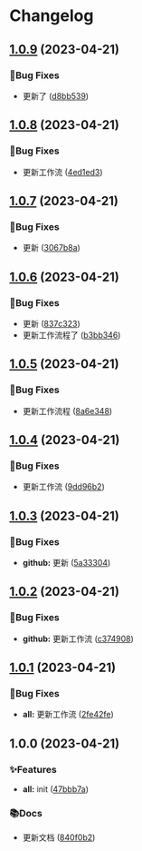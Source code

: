 # Changelog
<!-- #region recent-beta -->

## [1.0.9](https://github.com/topjf/test/compare/v1.0.8...v1.0.9) (2023-04-21)


### 🐛Bug Fixes

* 更新了 ([d8bb539](https://github.com/topjf/test/commit/d8bb539941b3f9ae40b3351eb7dc8464b7c0bab3))

## [1.0.8](https://github.com/topjf/test/compare/v1.0.7...v1.0.8) (2023-04-21)


### 🐛Bug Fixes

* 更新工作流 ([4ed1ed3](https://github.com/topjf/test/commit/4ed1ed3c43391717bf95be67c53aee0c07b2f61c))

## [1.0.7](https://github.com/topjf/test/compare/v1.0.6...v1.0.7) (2023-04-21)


### 🐛Bug Fixes

* 更新 ([3067b8a](https://github.com/topjf/test/commit/3067b8a50c9ed5b0b436a20420e0218a79553d13))

## [1.0.6](https://github.com/topjf/test/compare/v1.0.5...v1.0.6) (2023-04-21)


### 🐛Bug Fixes

* 更新 ([837c323](https://github.com/topjf/test/commit/837c323c23ec31a4c207245859d49c4fe372e15a))
* 更新工作流程了 ([b3bb346](https://github.com/topjf/test/commit/b3bb346d480547249d9f8e221714b80f7cb7946d))

## [1.0.5](https://github.com/topjf/test/compare/v1.0.4...v1.0.5) (2023-04-21)


### 🐛Bug Fixes

* 更新工作流程 ([8a6e348](https://github.com/topjf/test/commit/8a6e348474af71ebad3589beb2e8f9e96b31a1e6))

## [1.0.4](https://github.com/topjf/test/compare/v1.0.3...v1.0.4) (2023-04-21)


### 🐛Bug Fixes

* 更新工作流 ([9dd96b2](https://github.com/topjf/test/commit/9dd96b24106897b1fac0cb15ed415d7b67871d31))

## [1.0.3](https://github.com/topjf/test/compare/v1.0.2...v1.0.3) (2023-04-21)


### 🐛Bug Fixes

* **github:** 更新 ([5a33304](https://github.com/topjf/test/commit/5a33304c616350a5b1ddec2c80b77b6ade5bafa6))

## [1.0.2](https://github.com/topjf/test/compare/v1.0.1...v1.0.2) (2023-04-21)


### 🐛Bug Fixes

* **github:** 更新工作流 ([c374908](https://github.com/topjf/test/commit/c374908f1657fa58bb54fc193283a9250fc3633a))

## [1.0.1](https://github.com/topjf/test/compare/v1.0.0...v1.0.1) (2023-04-21)


### 🐛Bug Fixes

* **all:** 更新工作流 ([2fe42fe](https://github.com/topjf/test/commit/2fe42feb056bc057f6fb022f3caebe22f78a9446))

## 1.0.0 (2023-04-21)


### ✨Features

* **all:** init ([47bbb7a](https://github.com/topjf/test/commit/47bbb7ab5bf6cebc2193f5ae44a4525e636e41a3))


### 📚Docs

* 更新文档 ([840f0b2](https://github.com/topjf/test/commit/840f0b28ccae037ae967a40fa9032b2cede579d0))

<!-- #endregion recent-beta -->
